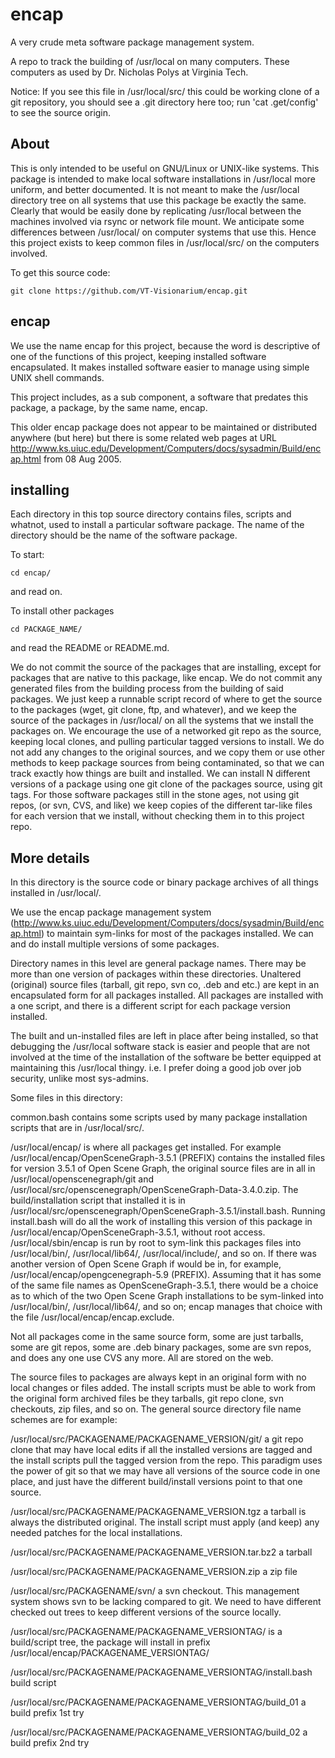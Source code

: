 # encap

A very crude meta software package management system.

A repo to track the building of /usr/local on many computers.  These
computers as used by Dr. Nicholas Polys at Virginia Tech.

Notice: If you see this file in /usr/local/src/ this could be working
clone of a git repository, you should see a .git directory here too; run
'cat .get/config' to see the source origin.

## About
This is only intended to be useful on GNU/Linux or UNIX-like systems.
This package is intended to make local software installations in
/usr/local more uniform, and better documented.  It is not meant to make
the /usr/local directory tree on all systems that use this package be
exactly the same.  Clearly that would be easily done by replicating
/usr/local between the machines involved via rsync or network file mount.
We anticipate some differences between /usr/local/ on computer systems
that use this.  Hence this project exists to keep common files in
/usr/local/src/ on the computers involved.

To get this source code:
```
git clone https://github.com/VT-Visionarium/encap.git
```

## encap
We use the name encap for this project, because the word is descriptive of
one of the functions of this project, keeping installed software
encapsulated.  It makes installed software easier to manage using simple
UNIX shell commands.

This project includes, as a sub component, a software that predates this
package, a package, by the same name, encap.

This older encap package does not appear to be maintained or distributed
anywhere (but here) but there is some related web pages at URL
http://www.ks.uiuc.edu/Development/Computers/docs/sysadmin/Build/encap.html
from 08 Aug 2005.

## installing
Each directory in this top source directory contains files, scripts and
whatnot, used to install a particular software package.  The name of the
directory should be the name of the software package.

To start:

   ```
   cd encap/
   ```
and read on.

To install other packages
  ```
  cd PACKAGE_NAME/
  ```
and read the README or README.md. 


We do not commit the source of the packages that are installing, except
for packages that are native to this package, like encap.   We do not
commit any generated files from the building process from the building of
said packages.  We just keep a runnable script record of where to get the
source to the packages (wget, git clone, ftp, and whatever), and we keep
the source of the packages in /usr/local/ on all the systems that we
install the packages on.  We encourage the use of a networked git repo
as the source, keeping local clones, and pulling particular tagged
versions to install.  We do not add any changes to the original sources,
and we copy them or use other methods to keep package sources from being
contaminated, so that we can track exactly how things are built and
installed.  We can install N different versions of a package using one git
clone of the packages source, using git tags.  For those software packages
still in the stone ages, not using git repos, (or svn, CVS, and like) we
keep copies of the different tar-like files for each version that we
install, without checking them in to this project repo.


## More details
In this directory is the source code or binary package archives of all
things installed in /usr/local/.

We use the encap package management system
(http://www.ks.uiuc.edu/Development/Computers/docs/sysadmin/Build/encap.html)
to maintain sym-links for most of the packages installed. We can and do
install multiple versions of some packages.

Directory names in this level are general package names.  There may be
more than one version of packages within these directories.  Unaltered
(original) source files (tarball, git repo, svn co, .deb and etc.) are
kept in an encapsulated form for all packages installed.  All packages are
installed with a one script, and there is a different script for each
package version installed.

The built and un-installed files are left in place after being installed,
so that debugging the /usr/local software stack is easier and people that
are not involved at the time of the installation of the software be better
equipped at maintaining this /usr/local thingy.  i.e. I prefer doing a
good job over job security, unlike most sys-admins.

Some files in this directory:

   common.bash contains some scripts used by many package installation scripts
   that are in /usr/local/src/.


   /usr/local/encap/ is where all packages get installed.  For example
   /usr/local/encap/OpenSceneGraph-3.5.1 (PREFIX) contains the installed
   files for version 3.5.1 of Open Scene Graph, the original source files
   are in all in /usr/local/openscenegraph/git and
   /usr/local/src/openscenegraph/OpenSceneGraph-Data-3.4.0.zip.  The
   build/installation script that installed it is in
   /usr/local/src/openscenegraph/OpenSceneGraph-3.5.1/install.bash.
   Running install.bash will do all the work of installing this version of
   this package in /usr/local/encap/OpenSceneGraph-3.5.1, without root
   access.  /usr/local/sbin/encap is run by root to sym-link this packages
   files into /usr/local/bin/, /usr/local/lib64/, /usr/local/include/, and
   so on.  If there was another version of Open Scene Graph if would be
   in, for example, /usr/local/encap/opengcenegraph-5.9 (PREFIX).
   Assuming that it has some of the same file names as
   OpenSceneGraph-3.5.1, there would be a choice as to which of the two
   Open Scene Graph installations to be sym-linked into /usr/local/bin/,
   /usr/local/lib64/, and so on; encap manages that choice with the file
   /usr/local/encap/encap.exclude.

   Not all packages come in the same source form, some are just tarballs,
   some are git repos, some are .deb binary packages, some are svn repos,
   and does any one use CVS any more.  All are stored on the web.

   The source files to packages are always kept in an original form
   with no local changes or files added.  The install scripts must
   be able to work from the original form archived files be they
   tarballs, git repo clone, svn checkouts, zip files, and so on.
   The general source directory file name schemes are for example:

   /usr/local/src/PACKAGENAME/PACKAGENAME_VERSION/git/
   a git repo clone that may have local edits if all the installed
   versions are tagged and the install scripts pull the tagged
   version from the repo.  This paradigm uses the power of git
   so that we may have all versions of the source code in one
   place, and just have the different build/install versions
   point to that one source.

   /usr/local/src/PACKAGENAME/PACKAGENAME_VERSION.tgz a tarball
   is always the distributed original.  The install script must
   apply (and keep) any needed patches for the local installations.
   
   /usr/local/src/PACKAGENAME/PACKAGENAME_VERSION.tar.bz2  a tarball
   
   /usr/local/src/PACKAGENAME/PACKAGENAME_VERSION.zip  a zip file

   /usr/local/src/PACKAGENAME/svn/  a svn checkout. This management system
   shows svn to be lacking compared to git.  We need to have different
   checked out trees to keep different versions of the source locally.

   /usr/local/src/PACKAGENAME/PACKAGENAME_VERSIONTAG/ is
   a build/script tree, the package will install in prefix
   /usr/local/encap/PACKAGENAME_VERSIONTAG/
   
   /usr/local/src/PACKAGENAME/PACKAGENAME_VERSIONTAG/install.bash
   build script

   /usr/local/src/PACKAGENAME/PACKAGENAME_VERSIONTAG/build_01
   a build prefix 1st try

   /usr/local/src/PACKAGENAME/PACKAGENAME_VERSIONTAG/build_02
   a build prefix 2nd try

